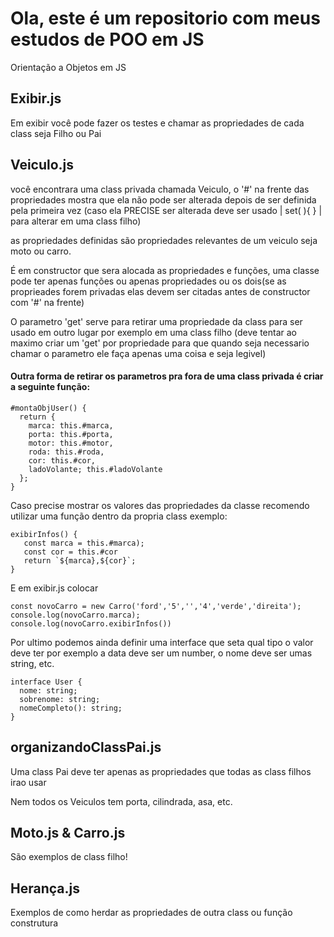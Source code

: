 <h1>Ola, este é um repositorio com meus estudos de POO em JS</h1>
Orientação a Objetos em JS

<h2>Exibir.js</h2>
<p></p>
Em exibir você pode fazer os testes e chamar as propriedades de cada class seja Filho ou Pai

<p></p>
<p></p>

<h2>Veiculo.js</h2>
você encontrara uma class privada chamada Veiculo, o '#' na frente das propriedades mostra que ela não pode ser alterada depois de ser definida pela primeira vez (caso ela PRECISE ser alterada deve ser usado | set( ){ } | para alterar em uma class filho)
<p></p>
<p></p>
as propriedades definidas são propriedades relevantes de um veiculo seja moto ou carro.
<p></p>
<p></p>
É em constructor que sera alocada as propriedades e funções, uma classe pode ter apenas funções ou apenas propriedades ou os dois(se as proprieades forem privadas elas devem ser citadas antes de constructor com '#' na frente)
<p></p>
<p></p>
O parametro 'get' serve para retirar uma propriedade da class para ser usado em outro lugar por exemplo em uma class filho (deve tentar ao maximo criar um 'get' por propriedade para que quando seja necessario chamar o parametro ele faça apenas uma coisa e seja legivel)
<p></p>
<p></p>
<h4>Outra forma de retirar os parametros pra fora de uma class privada é criar a seguinte função:</h4>
<p></p>

```
#montaObjUser() {
  return {
    marca: this.#marca,
    porta: this.#porta,
    motor: this.#motor,
    roda: this.#roda,
    cor: this.#cor,
    ladoVolante; this.#ladoVolante
  };
}
```

Caso precise mostrar os valores das propriedades da classe recomendo utilizar uma função dentro da propria class exemplo:

```
exibirInfos() {
   const marca = this.#marca);
   const cor = this.#cor
   return `${marca},${cor}`;
}
```
E em exibir.js colocar

```
const novoCarro = new Carro('ford','5','','4','verde','direita');
console.log(novoCarro.marca);
console.log(novoCarro.exibirInfos())
```

Por ultimo podemos ainda definir uma interface que seta qual tipo o valor deve ter por exemplo a data deve ser um number, o nome deve ser umas string, etc.

```
interface User {
  nome: string;
  sobrenome: string;
  nomeCompleto(): string;
}
```

<p></p>
<p></p>
<p></p>

<h2>organizandoClassPai.js</h2>
<p></p>
Uma class Pai deve ter apenas as propriedades que todas as class filhos irao usar
<p></p>
Nem todos os Veiculos tem porta, cilindrada, asa, etc.

<p></p>
<p></p>
<p></p>

<h2>Moto.js & Carro.js</h2>
<p></p>
São exemplos de class filho!

<h2>Herança.js</h2>
<p></p>
Exemplos de como herdar as propriedades de outra class ou função construtura

